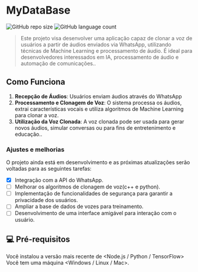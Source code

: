 # MyDataBase

![GitHub repo size](https://img.shields.io/github/repo-size/srpavani/CloneVoiceWhatsApp?style=for-the-badge)
![GitHub language count](https://img.shields.io/github/languages/count/srpavani/CloneVoiceWhatsApp?style=for-the-badge)


> Este projeto visa desenvolver uma aplicação capaz de clonar a voz de usuários a partir de áudios enviados via WhatsApp, utilizando técnicas de Machine Learning e processamento de áudio. É ideal para desenvolvedores interessados em IA, processamento de áudio e automação de comunicações..

## Como Funciona

1. **Recepção de Áudios**: Usuários enviam áudios através do WhatsApp
2. **Processamento e Clonagem de Voz**: O sistema processa os áudios, extrai características vocais e utiliza algoritmos de Machine Learning para clonar a voz.
3. **Utilização da Voz Clonada**: A voz clonada pode ser usada para gerar novos áudios, simular conversas ou para fins de entretenimento e educação..

### Ajustes e melhorias

O projeto ainda está em desenvolvimento e as próximas atualizações serão voltadas para as seguintes tarefas:

- [x] Integração com a API do WhatsApp.
- [ ] Melhorar os algoritmos de clonagem de voz(c++ e python).
- [ ] Implementação de funcionalidades de segurança para garantir a privacidade dos usuários.
- [ ] Ampliar a base de dados de vozes para treinamento.
- [ ] Desenvolvimento de uma interface amigável para interação com o usuário.

## 💻 Pré-requisitos

Você instalou a versão mais recente de <Node.js / Python / TensorFlow>
Você tem uma máquina <Windows / Linux / Mac>.

